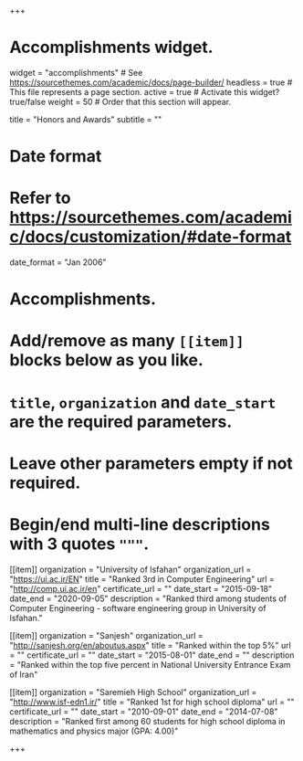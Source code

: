 +++
# Accomplishments widget.
widget = "accomplishments"  # See https://sourcethemes.com/academic/docs/page-builder/
headless = true  # This file represents a page section.
active = true  # Activate this widget? true/false
weight = 50  # Order that this section will appear.

title = "Honors and Awards"
subtitle = ""

# Date format
#   Refer to https://sourcethemes.com/academic/docs/customization/#date-format
date_format = "Jan 2006"

# Accomplishments.
#   Add/remove as many `[[item]]` blocks below as you like.
#   `title`, `organization` and `date_start` are the required parameters.
#   Leave other parameters empty if not required.
#   Begin/end multi-line descriptions with 3 quotes `"""`.

[[item]]
  organization = "University of Isfahan"
  organization_url = "https://ui.ac.ir/EN"
  title = "Ranked 3rd in Computer Engineering"
  url = "http://comp.ui.ac.ir/en"
  certificate_url = ""
  date_start = "2015-09-18"
  date_end = "2020-09-05"
  description = "Ranked third among students of Computer Engineering - software engineering group in University of Isfahan."

[[item]]
  organization = "Sanjesh"
  organization_url = "http://sanjesh.org/en/aboutus.aspx"
  title = "Ranked within the top 5%"
  url = ""
  certificate_url = ""
  date_start = "2015-08-01"
  date_end = ""
  description = "Ranked within the top five percent in National University Entrance Exam of Iran"
  
[[item]]
  organization = "Saremieh High School"
  organization_url = "http://www.isf-edn1.ir/"
  title = "Ranked 1st for high school diploma"
  url = ""
  certificate_url = ""
  date_start = "2010-09-01"
  date_end = "2014-07-08"
  description = "Ranked first among 60 students for high school diploma in mathematics and physics major (GPA: 4.00)"

+++
